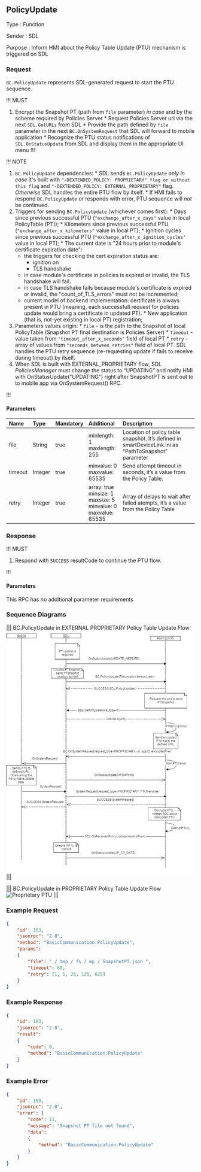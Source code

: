 ## PolicyUpdate
Type
: Function

Sender
: SDL

Purpose
: Inform HMI about the Policy Table Update (PTU) mechanism is triggered on SDL

### Request

``BC.PolicyUpdate`` represents SDL-generated request to start the PTU sequence.

!!! MUST

  1. Encrypt the Snapshot PT (path from ``file`` parameter) _in case_ and by the scheme required by Policies Server
    * Request Policies Server url via the next ``SDL.GetURLs`` from SDL
    * Provide the path defined by ``file`` parameter in the next ``BC.OnSystemRequest`` that SDL will forward to mobile application
    * Recognize the PTU status notifications of ``SDL.OnStatusUpdate`` from SDL and display them in the appropriate UI menu
!!!

!!! NOTE

  1. ``BC.PolicyUpdate`` dependencies:
    * SDL sends ``BC.PolicyUpdate`` _only in case_ it's built with ``"-DEXTENDED_POLICY: PROPRIETARY" flag or without this flag`` and ``"-DEXTENDED_POLICY: EXTERNAL_PROPRIETARY"`` flag. _Otherwise_ SDL handles the entire PTU flow by itself.
    * If HMI fails to respond ``BC.PolicyUpdate`` or responds with error, PTU sequence will _not_ be continued.  
  2. Triggers for sending ``BC.PolicyUpdate`` (whichever comes first):
    * Days since previous successful PTU (``"exchange_after_x_days"`` value in local PolicyTable (PT));
    * Kilometers since previous successful PTU (``"exchange_after_x_kilometers"`` value in local PT);
    * Ignition cycles since previous successful PTU (``"exchange_after_x_ignition_cycles"`` value in local PT);
    * The current date is "24 hours prior to module's certificate expiration date":   
        * the triggers for checking the cert expiration status are:   
            * ignition on
            * TLS handshake
        * in case module's certificate in policies is expired or invalid, the TLS handshake will fail.    
        * in case TLS handshake fails because module's certificate is expired or invalid, the "count_of_TLS_errors" must not be incremented;   
        * current model of backend implementation: certificate is always present in PTU (meaning, each successfull request for policies update would bring a certificate in updated PT).
    * New application (that is, not-yet existing in local PT) registration;
  3. Parameters values origin:
    * ``file`` - is the path to the Snapshot of local PolicyTable (Snapshot PT final destination is Policies Server)
    * ``timeout`` - value taken from ``"timeout_after_x_seconds"`` field of local PT
    * ``retry`` - array of values from ``"seconds_between_retries"`` field of local PT. SDL handles the PTU retry sequence (re-requesting update if fails to receive during timeout) by itself.
  4. When SDL is built with EXTERNAL_PROPRIETARY flow, SDL _PoliciesManager_ must change the status to “UPDATING” and notify HMI with OnStatusUpdate("UPDATING") right after SnapshotPT is sent out to to mobile app via OnSystemRequest() RPC.   

!!!

#### Parameters

|Name|Type|Mandatory|Additional|Description|
|:---|:---|:--------|:---------|:----------|
|file|String|true|minlength: 1<br>maxlength: 255|Location of policy table snapshot. It’s defined in smartDeviceLink.ini as  “PathToSnapshot” parameter|
|timeout|Integer|true|minvalue: 0<br>maxvalue: 65535|Send attempt timeout in seconds, it’s a value from the Policy Table.|
|retry|Integer|true|array: true<br>minsize: 1<br>maxsize: 5<br>minvalue: 0<br>maxvalue: 65535|Array of delays to wait after failed atempts, it’s a value from the Policy Table|

### Response

!!! MUST

  1. Respond with ``SUCCESS`` resultCode to continue the PTU flow.

!!!

#### Parameters

This RPC has no additional parameter requirements

### Sequence Diagrams   

|||
BC.PolicyUpdate in EXTERNAL PROPRIETARY Policy Table Update Flow
![External proprietary](./assets/diagram_PolicyUpdate_external_proprietary.png)
|||

|||
BC.PolicyUpdate in PROPRIETARY Policy Table Update Flow
![Proprietary PTU](./assets/PolicyUpdate_in_Proprietary_PTU_flow.png)
|||

### Example Request

```json
{
	"id": 103,
	"jsonrpc": "2.0",
	"method": "BasicCommunication.PolicyUpdate",
	"params":
	{
		"file": " / tmp / fs / mp / SnapshotPT.json ",
		"timeout": 60,
		"retry": [1, 5, 25, 125, 625]
	}
}

```
### Example Response

```json
{
	"id": 103,
	"jsonrpc": "2.0",
	"result":
	{
		"code": 0,
		"method": "BasicCommunication.PolicyUpdate"
	}
}

```

### Example Error

```json
{
	"id": 103,
	"jsonrpc": "2.0",
	"error": {
		"code": 11,
		"message": "Snapshot PT file not found",
		"data":
		{
			"method": "BasicCommunication.PolicyUpdate"
		}
	}
}

```
